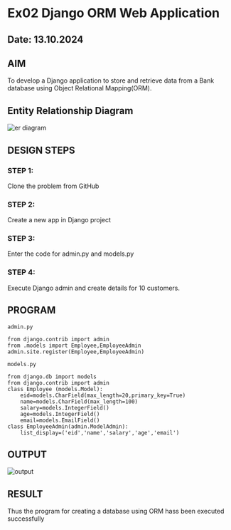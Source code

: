 # Ex02 Django ORM Web Application
## Date: 13.10.2024

## AIM
To develop a Django application to store and retrieve data from a Bank database using Object Relational Mapping(ORM).

## Entity Relationship Diagram

![er diagram](https://github.com/user-attachments/assets/d5f967f6-e0f2-48cf-ae4c-0e6203383277)


## DESIGN STEPS

### STEP 1:

Clone the problem from GitHub

### STEP 2:

Create a new app in Django project

### STEP 3:

Enter the code for admin.py and models.py

### STEP 4:

Execute Django admin and create details for 10 customers.

## PROGRAM
```
admin.py

from django.contrib import admin
from .models import Employee,EmployeeAdmin
admin.site.register(Employee,EmployeeAdmin)

models.py

from django.db import models
from django.contrib import admin
class Employee (models.Model):
    eid=models.CharField(max_length=20,primary_key=True)
    name=models.CharField(max_length=100)
    salary=models.IntegerField()
    age=models.IntegerField()
    email=models.EmailField()
class EmployeeAdmin(admin.ModelAdmin):
    list_display=('eid','name','salary','age','email')
```

## OUTPUT

![output](https://github.com/user-attachments/assets/572fcfbc-ba1b-40a9-b93a-a7e32d3b6a96)


## RESULT

Thus the program for creating a database using ORM hass been executed successfully
